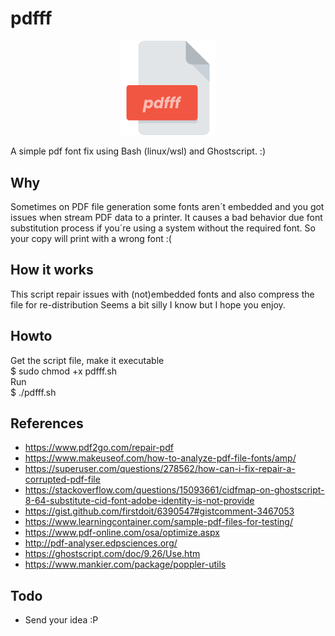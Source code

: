 # pdfff
<p align="center"><img src="https://raw.githubusercontent.com/saymoncoppi/pdfff/main/pdfff.png" height="30%" width="30%"></p>
A simple pdf font fix using Bash (linux/wsl) and Ghostscript. :)


## Why
Sometimes on PDF file generation some fonts aren´t embedded and you got issues when stream PDF data to a printer.
It causes a bad behavior due font substitution process if you´re using a system without the required font.
So your copy will print with a wrong font :(


## How it works
This script repair issues with (not)embedded fonts and also compress the file for re-distribution
Seems a bit silly I know but I hope you enjoy.


## Howto
Get the script file, make it executable \
$ sudo chmod +x pdfff.sh \
Run \
$ ./pdfff.sh


## References
- https://www.pdf2go.com/repair-pdf
- https://www.makeuseof.com/how-to-analyze-pdf-file-fonts/amp/
- https://superuser.com/questions/278562/how-can-i-fix-repair-a-corrupted-pdf-file
- https://stackoverflow.com/questions/15093661/cidfmap-on-ghostscript-8-64-substitute-cid-font-adobe-identity-is-not-provide
- https://gist.github.com/firstdoit/6390547#gistcomment-3467053
- https://www.learningcontainer.com/sample-pdf-files-for-testing/
- https://www.pdf-online.com/osa/optimize.aspx
- http://pdf-analyser.edpsciences.org/
- https://ghostscript.com/doc/9.26/Use.htm
- https://www.mankier.com/package/poppler-utils


## Todo
- Send your idea :P
